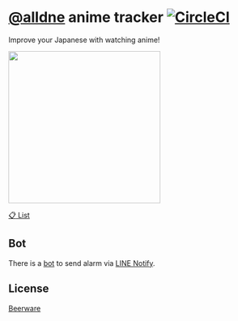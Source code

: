# [@alldne](https://github.com/alldne) anime tracker [![CircleCI](https://circleci.com/gh/team-kke/anime.svg?style=svg)](https://circleci.com/gh/team-kke/anime)
Improve your Japanese with watching anime!

<img src='https://cloud.githubusercontent.com/assets/1013641/18054155/a9496802-6e3d-11e6-90f4-9603ac3ca2cc.jpg' width='300'>

[:clipboard: List](https://team-kke.github.io/anime/)

## Bot

There is a [bot](https://github.com/team-kke/anime-bot) to send alarm via [LINE Notify](https://notify-bot.line.me).

## License
[Beerware](LICENSE)
